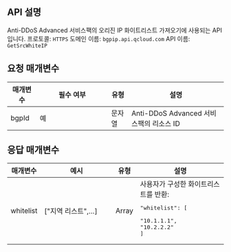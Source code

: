 

## API 설명
Anti-DDoS Advanced 서비스팩의 오리진 IP 화이트리스트 가져오기에 사용되는 API입니다.
프로토콜: `HTTPS`
도메인 이름: `bgpip.api.qcloud.com`
API 이름: `GetSrcWhiteIP`

## 요청 매개변수

| 매개변수 | 필수 여부 | 유형 | 설명 |
|---------|---------|---------|---------|
| bgpId | 예 | 문자열 | Anti-DDoS Advanced 서비스팩의 리소스 ID |

## 응답 매개변수
<style>
table th:nth-of-type(2) {
width: 150px; 
}
</style>

| 매개변수 | 예시 | 유형 | 설명 |
|---------|---------|---------|---------|
| whitelist | ["지역 리스트",…] | Array | 사용자가 구성한 화이트리스트를 반환: <pre>"whitelist": [</br> "10.1.1.1",</br>"10.2.2.2"</br>]</pre> |

